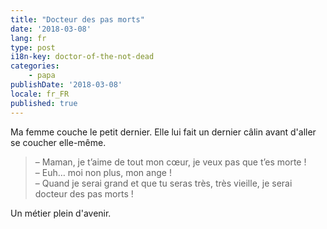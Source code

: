 ```yaml
---
title: "Docteur des pas morts"
date: '2018-03-08'
lang: fr
type: post
i18n-key: doctor-of-the-not-dead
categories:
    - papa
publishDate: '2018-03-08'
locale: fr_FR
published: true
---
```


Ma femme couche le petit dernier. Elle lui fait un dernier câlin avant d'aller se coucher elle-même.

<!-- more -->

> – Maman, je t’aime de tout mon cœur, je veux pas que t’es morte !  
> – Euh… moi non plus, mon ange !  
> – Quand je serai grand et que tu seras très, très vieille, je serai docteur des pas morts !

Un métier plein d'avenir.